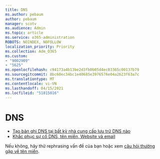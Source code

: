 ```yaml
---
title: DNS
ms.author: pebaum
author: pebaum
manager: scotv
ms.audience: Admin
ms.topic: article
ms.service: o365-administration
ROBOTS: NOINDEX, NOFOLLOW
localization_priority: Priority
ms.collection: Adm_O365
ms.custom:
- "9002909"
- "5625"
ms.openlocfilehash: c94173a4b13be2d3fb0b05d4ec03365c00137b79
ms.sourcegitcommit: 8bc60ec34bc1e40685e3976576e04a2623f63a7c
ms.translationtype: MT
ms.contentlocale: vi-VN
ms.lasthandoff: 04/15/2021
ms.locfileid: "51815016"
---
```

# <a name="dns"></a>DNS

- [Tạo bản ghi DNS tại bất kỳ nhà cung cấp lưu trữ DNS nào](https://docs.microsoft.com/microsoft-365/admin/get-help-with-domains/create-dns-records-at-any-dns-hosting-provider?view=o365-worldwide)
- [Khắc phục sự cố DNS, tên miền, Website và email](https://docs.microsoft.com/microsoft-365/admin/get-help-with-domains/find-and-fix-issues?view=o365-worldwide)

Nếu không, hãy thử rephrasing vấn đề của bạn hoặc xem [câu hỏi thường gặp về tên miền](https://docs.microsoft.com/microsoft-365/admin/setup/domains-faq?view=o365-worldwide).
